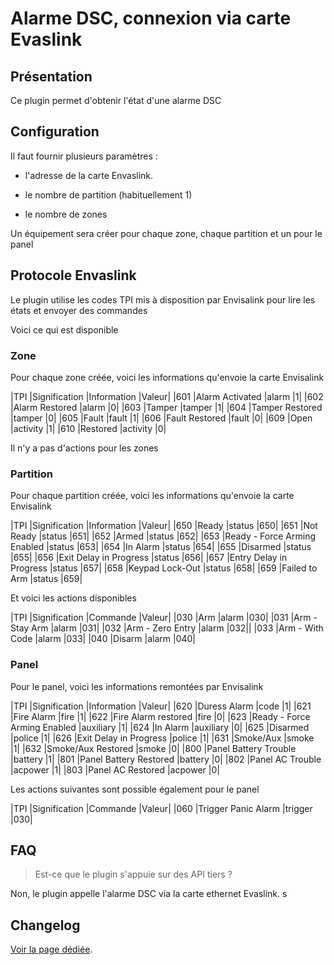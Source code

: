 # Alarme DSC, connexion via carte Evaslink

## Présentation

Ce plugin permet d'obtenir l'état d'une alarme DSC

## Configuration

Il faut fournir plusieurs paramètres :

  - l'adresse de la carte Envaslink.

  - le nombre de partition (habituellement 1)

  - le nombre de zones

Un équipement sera créer pour chaque zone, chaque partition et un pour le panel

## Protocole Envaslink

Le plugin utilise les codes TPI mis à disposition par Envisalink pour lire les états et envoyer des commandes

Voici ce qui est disponible

### Zone

Pour chaque zone créée, voici les informations qu'envoie la carte Envisalink

|TPI |Signification |Information |Valeur|
|601 |Alarm Activated |alarm |1|
|602 |Alarm Restored |alarm |0|
|603 |Tamper |tamper |1|
|604 |Tamper Restored |tamper |0|
|605 |Fault |fault |1|
|606 |Fault Restored |fault |0|
|609 |Open |activity |1|
|610 |Restored |activity |0|

Il n'y a pas d'actions pour les zones

### Partition

Pour chaque partition créée, voici les informations qu'envoie la carte Envisalink

|TPI |Signification |Information |Valeur|
|650 |Ready |status |650|
|651 |Not Ready |status |651|
|652 |Armed |status |652|
|653 |Ready - Force Arming Enabled |status |653|
|654 |In Alarm |status |654|
|655 |Disarmed |status |655|
|656 |Exit Delay in Progress |status |656|
|657 |Entry Delay in Progress |status |657|
|658 |Keypad Lock-Out |status |658|
|659 |Failed to Arm |status |659|

Et voici les actions disponibles

|TPI |Signification |Commande |Valeur|
|030 |Arm |alarm |030|
|031 |Arm - Stay Arm |alarm |031|
|032 |Arm - Zero Entry |alarm |032||
|033 |Arm - With Code |alarm |033|
|040 |Disarm |alarm |040|

### Panel

Pour le panel, voici les informations remontées par Envisalink

|TPI |Signification |Information |Valeur|
|620 |Duress Alarm |code |1|
|621 |Fire Alarm |fire |1|
|622 |Fire Alarm restored |fire |0|
|623 |Ready - Force Arming Enabled |auxiliary |1|
|624 |In Alarm |auxiliary |0|
|625 |Disarmed |police |1|
|626 |Exit Delay in Progress |police |1|
|631 |Smoke/Aux |smoke |1|
|632 |Smoke/Aux Restored |smoke |0|
|800 |Panel Battery Trouble |battery |1|
|801 |Panel Battery Restored |battery |0|
|802 |Panel AC Trouble |acpower |1|
|803 |Panel AC Restored |acpower |0|

Les actions suivantes sont possible également pour le panel

|TPI |Signification |Commande |Valeur|
|060 |Trigger Panic Alarm |trigger |030|

## FAQ

> Est-ce que le plugin s'appuie sur des API tiers ?

Non, le plugin appelle l'alarme DSC via la carte ethernet Evaslink.
s
## Changelog

[Voir la page dédiée](changelog.md).
